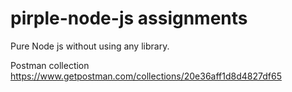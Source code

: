 # pirple-node-js assignments

Pure Node js without using any library. 

Postman collection
https://www.getpostman.com/collections/20e36aff1d8d4827df65
